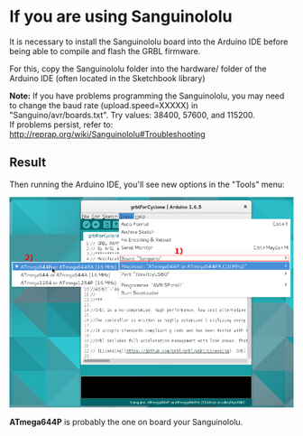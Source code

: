 # If you are using Sanguinololu

It is necessary to install the Sanguinololu board into the Arduino IDE before being able to compile and flash the GRBL firmware.  

For this, copy the Sanguinololu folder into the hardware/ folder of the Arduino IDE (often located in the Sketchbook library)  

**Note:** If you have problems programming the Sanguinololu, you may need to change the baud rate (upload.speed=XXXXX) in "Sanguino/avr/boards.txt". Try values: 38400, 57600, and 115200.  
If problems persist, refer to: <http://reprap.org/wiki/Sanguinololu#Troubleshooting>  


Result
--

Then running the Arduino IDE, you'll see new options in the "Tools" menu:  

![](sanguinololu_ArduinoIDE.png)

**ATmega644P** is probably the one on board your Sanguinololu.  

